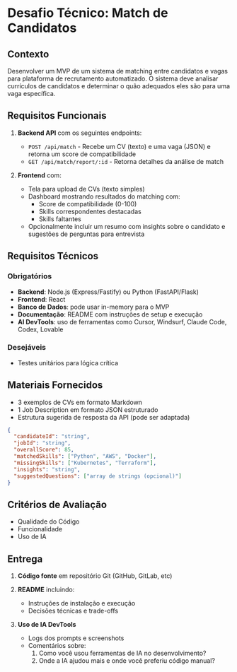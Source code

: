 # Desafio Técnico: Match de Candidatos

## Contexto
Desenvolver um MVP de um sistema de matching entre candidatos e vagas para plataforma de recrutamento automatizado. O sistema deve analisar currículos de candidatos e determinar o quão adequados eles são para uma vaga específica.

## Requisitos Funcionais

1. **Backend API** com os seguintes endpoints:
   - `POST /api/match` - Recebe um CV (texto) e uma vaga (JSON) e retorna um score de compatibilidade
   - `GET /api/match/report/:id` - Retorna detalhes da análise de match

2. **Frontend** com:
   - Tela para upload de CVs (texto simples)
   - Dashboard mostrando resultados do matching com:
     - Score de compatibilidade (0-100)
     - Skills correspondentes destacadas
     - Skills faltantes
   - Opcionalmente incluir um resumo com insights sobre o candidato e sugestões de perguntas para entrevista

## Requisitos Técnicos

### Obrigatórios
- **Backend**: Node.js (Express/Fastify) ou Python (FastAPI/Flask)
- **Frontend**: React
- **Banco de Dados**: pode usar in-memory para o MVP
- **Documentação**: README com instruções de setup e execução
- **AI DevTools**: uso de ferramentas como Cursor, Windsurf, Claude Code, Codex, Lovable

### Desejáveis
- Testes unitários para lógica crítica

## Materiais Fornecidos
- 3 exemplos de CVs em formato Markdown
- 1 Job Description em formato JSON estruturado
- Estrutura sugerida de resposta da API (pode ser adaptada)

```json
{
  "candidateId": "string",
  "jobId": "string",
  "overallScore": 85,
  "matchedSkills": ["Python", "AWS", "Docker"],
  "missingSkills": ["Kubernetes", "Terraform"],
  "insights": "string",
  "suggestedQuestions": ["array de strings (opcional)"]
}
```

## Critérios de Avaliação
- Qualidade do Código
- Funcionalidade
- Uso de IA

## Entrega

1. **Código fonte** em repositório Git (GitHub, GitLab, etc)

2. **README** incluindo:
   - Instruções de instalação e execução
   - Decisões técnicas e trade-offs

3. **Uso de IA DevTools**
   - Logs dos prompts e screenshots
   - Comentários sobre:
     1. Como você usou ferramentas de IA no desenvolvimento?
     2. Onde a IA ajudou mais e onde você preferiu código manual?